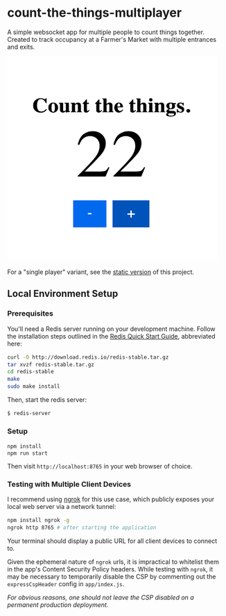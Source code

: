 # count-the-things-multiplayer

A simple websocket app for multiple people to count things together.
Created to track occupancy at a Farmer's Market with multiple entrances
and exits.

<img
    src="screenshot.png"
    alt="An image of a counter UI with additon and subtraction buttons."
    style="height: 470px; width:484px;"
/>

For a "single player" variant, see the [static version](https://github.com/MustardForBreakfast/count-the-things) of this project.

## Local Environment Setup

### Prerequisites

You'll need a Redis server running on your development machine. Follow
the installation steps outlined in the [Redis Quick Start Guide](https://redis.io/topics/quickstart),
abbreviated here:

```bash
curl -O http://download.redis.io/redis-stable.tar.gz
tar xvzf redis-stable.tar.gz
cd redis-stable
make
sudo make install
```

Then, start the redis server:

```bash
$ redis-server
```

### Setup

```
npm install
npm run start
```

Then visit `http://localhost:8765` in your web browser of choice.

### Testing with Multiple Client Devices

I recommend using [ngrok](https://www.npmjs.com/package/ngrok) for this use case, which publicly
exposes your local web server via a network tunnel:

```bash
npm install ngrok -g
ngrok http 8765 # after starting the application
```

Your terminal should display a public URL for all client devices to connect to.

Given the ephemeral nature of `ngrok` urls, it is impractical to whitelist them
in the app's Content Security Policy headers. While testing with `ngrok`, it may
be necessary to temporarily disable the CSP by commenting out the `expressCspHeader`
config in `app/index.js`.

_For obvious reasons, one should not leave the CSP disabled on a permanent_
_production deployment._
